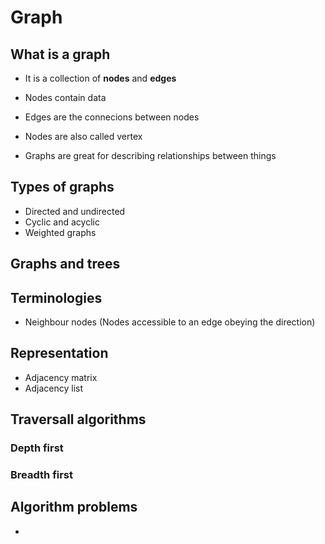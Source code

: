 # Graph

## What is a graph
- It is a collection of **nodes** and **edges**
- Nodes contain data
- Edges are the connecions between nodes
- Nodes are also called vertex

- Graphs are great for describing relationships between things

## Types of graphs
- Directed and undirected
- Cyclic and acyclic
- Weighted graphs

## Graphs and trees

## Terminologies
- Neighbour nodes (Nodes accessible to an edge obeying the direction)

## Representation
- Adjacency matrix
- Adjacency list

## Traversall algorithms

### Depth first

### Breadth first

## Algorithm problems
- 